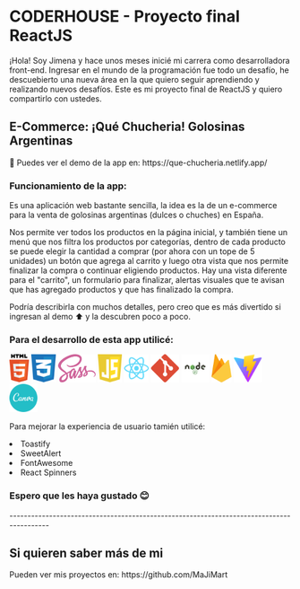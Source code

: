 <h1><b>CODERHOUSE - Proyecto final ReactJS</b></h1>

<P>¡Hola! Soy Jimena y hace unos meses inicié mi carrera como desarrolladora front-end. Ingresar en el mundo de la programación fue todo un desafío, he descuebierto una nueva área en la que quiero seguir aprendiendo y realizando nuevos desafíos. Este es mi proyecto final de ReactJS y quiero compartirlo con ustedes.</P>

<h2>E-Commerce: ¡Qué Chucheria! Golosinas Argentinas</h2>
<p>
<p>🍭 Puedes ver el demo de la app en: https://que-chucheria.netlify.app/</p>

<h3>Funcionamiento de la app:</h3>

<p>Es una aplicación web bastante sencilla, la idea es la de un e-commerce para la venta de golosinas argentinas (dulces o chuches) en España.</p>

<p>Nos permite ver todos los productos en la página inicial, y también tiene un menú que nos filtra los productos por categorías, dentro de cada producto se puede elegir la cantidad a comprar (por ahora con un tope de 5 unidades) un botón que agrega al carrito y luego otra vista que nos permite finalizar la compra o continuar eligiendo productos. Hay una vista diferente para el "carrito", un formulario para finalizar, alertas visuales que te avisan que has agregado productos y que has finalizado la compra.</p>

<p>Podría describirla con muchos detalles, pero creo que es más divertido si ingresan al demo ⬆️ y la descubren poco a poco.</p>

<h3><b>Para el desarrollo de esta app utilicé:</b></h3>
<p> 
<img src='public/readme/html.svg' height='50px'> <img src='public/readme/css.svg' height='50px'> <img src='public/readme/sass.svg' height='50px'> <img src='public/readme/js.svg' height='50px'> <img src='public/readme/react.svg' height='50px'> <img src='public/readme/git.svg' height='50px'> <img src='public/readme/node.svg' height='50px'> <img src='public/readme/firebase.svg' height='50px'> <img src='public/readme/vite.svg' height='50px'> <img src='public/readme/canva.svg' height='50px'> 
</p>
<p> Para mejorar la experiencia de usuario tamién utilicé:</p>
<li>Toastify</li>
<li>SweetAlert</li>
<li>FontAwesome</li>
<li>React Spinners</li>

<p>
<h3>Espero que les haya gustado 😊</h3>
<p>
-----------------------------------------------------------------------------------------
</p>
<h2>Si quieren saber más de mi</h2>
<p>Pueden ver mis proyectos en: https://github.com/MaJiMart</p>
